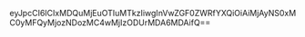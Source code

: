 eyJpcCI6ICIxMDQuMjEuOTIuMTkzIiwgInVwZGF0ZWRfYXQiOiAiMjAyNS0xMC0yMFQyMjozNDozMC4wMjIzODUrMDA6MDAifQ==